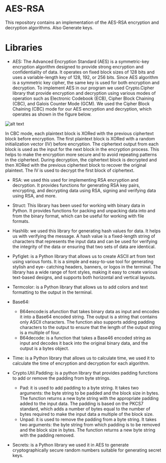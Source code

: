 # AES-RSA
This repository contains an implementation of the AES-RSA encryption and decryption algorithms. Also Generate keys.

# Libraries

- AES: The Advanced Encryption Standard (AES) is a symmetric-key encryption algorithm designed to provide strong encryption and confidentiality of data.
It operates on fixed block sizes of 128 bits and uses a variable-length key of 128, 192, or 256 bits. Since AES algorithm is a symmetric key cipher, the same key is used for both encryption and decryption.
To implement AES in our program we used Crypto.Cipher library that provide encryption and decryption using various modes of operation such as Electronic Codebook (ECB), Cipher Block Chaining (CBC), and Galois Counter Mode (GCM). 
We used the Cipher Block Chaining (CBC) mode for our AES encryption and decryption, which operates as shown in the figure below.

![alt text]([http://url/to/img.png](https://upload.wikimedia.org/wikipedia/commons/thumb/8/80/CBC_encryption.svg/600px-CBC_encryption.svg.png))
 
In CBC mode, each plaintext block is XORed with the previous ciphertext block before encryption. 
The first plaintext block is XORed with a random initialization vector (IV) before encryption. 
The ciphertext output from each block is used as the input for the next block in the encryption process. 
This helps to make the encryption more secure and to avoid repeating patterns in the ciphertext.
During decryption, the ciphertext block is decrypted and then XORed with the previous ciphertext block to recover the original plaintext. 
The IV is used to decrypt the first block of ciphertext.

- RSA: we used this used for implementing RSA encryption and decryption. 
It provides functions for generating RSA key pairs, encrypting, and decrypting data using RSA, signing and verifying data using RSA, and more.

- Struct: This library has been used for working with binary data in Python. 
It provides functions for packing and unpacking data into and from the binary format, which can be useful for working with file formats.

- Hashlib: we used this library for generating hash values for data. It helps us with verifying the message. 
A hash value is a fixed-length string of characters that represents the input data and can be used for verifying the integrity of the data or ensuring that two sets of data are identical.

- Pyfiglet: is a Python library that allows us to create ASCII art from text using various fonts. 
It is a simple and easy-to-use tool for generating stylish and eye- catching headers, banners, or logos in the terminal. 
The library has a wide range of font styles, making it easy to create various text-based designs, and supports both horizontal and vertical layouts.

- Termcolor: is a Python library that allows us to add colors and text formatting to the output in the terminal.

- Base64:
  - B64encode:is afunction that takes binary data as input and encodes it into a Base64 encoded string. 
    The output is a string that contains only ASCII characters. The function also supports adding padding characters to the output to ensure that the length of the output string is a multiple of four.
  - B64decode: is a function that takes a Base46 encoded string as input and decodes it back into the original binary data, and the output is a bytes object.
  
- Time: is a Python library that allows us to calculate time, we used it to calculate the time of encryption and decryption for each algorithm.

- Crypto.Util.Padding: is a python library that provides padding functions to add or remove the padding from byte strings.
  - Pad: it is used to add padding to a byte string. It takes two arguments: the byte string to be padded and the block size in bytes. 
    The function returns a new byte string with the appropriate padding added to the input data. 
    The padding is based on the PKCS7 standard, which adds a number of bytes equal to the number of bytes required to make the input data a multiple of the block size.
  - Unpad: it is used to remove the padding from a byte string. 
    It takes two arguments: the byte string from which padding is to be removed and the block size in bytes. 
    The function returns a new byte string with the padding removed.
    
- Secrets: is a Python library we used it in AES to generate cryptographically secure random numbers suitable for generating secret keys.
